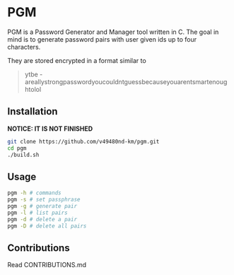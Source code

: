 # PGM
PGM is a Password Generator and Manager tool written in C. The goal in mind is
to generate password pairs with user given ids up to four characters.

They are stored encrypted in a format similar to 
> ytbe - areallystrongpasswordyoucouldntguessbecauseyouarentsmartenoughtolol

## Installation
**NOTICE: IT IS NOT FINISHED**

```bash
git clone https://github.com/v49480nd-km/pgm.git
cd pgm
./build.sh
```

## Usage
```bash
pgm -h # commands
pgm -s # set passphrase
pgm -g # generate pair
pgm -l # list pairs
pgm -d # delete a pair
pgm -D # delete all pairs
```

## Contributions
Read CONTRIBUTIONS.md
